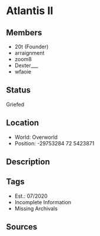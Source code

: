 # Atlantis II

## Members
- 20t (Founder)
- arraignment
- zoom8
- Dexter\_\_\_
- wfaoie

## Status
Griefed

## Location
- World: Overworld 
- Position: -29753284 72 5423871

## Description

## Tags
- Est.: 07/2020
- Incomplete Information
- Missing Archivals

## Sources
